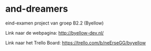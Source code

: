 # and-dreamers
eind-examen project van groep B2.2 (Byellow)


Link naar de webpagina: http://byellow-dev.nl/

Link naar het Trello Board: https://trello.com/b/neErseGG/byyellow
